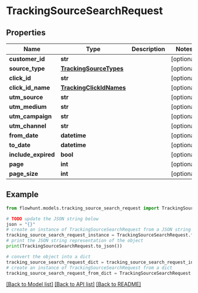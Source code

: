 # TrackingSourceSearchRequest


## Properties

Name | Type | Description | Notes
------------ | ------------- | ------------- | -------------
**customer_id** | **str** |  | [optional] 
**source_type** | [**TrackingSourceTypes**](TrackingSourceTypes.md) |  | [optional] 
**click_id** | **str** |  | [optional] 
**click_id_name** | [**TrackingClickIdNames**](TrackingClickIdNames.md) |  | [optional] 
**utm_source** | **str** |  | [optional] 
**utm_medium** | **str** |  | [optional] 
**utm_campaign** | **str** |  | [optional] 
**utm_channel** | **str** |  | [optional] 
**from_date** | **datetime** |  | [optional] 
**to_date** | **datetime** |  | [optional] 
**include_expired** | **bool** |  | [optional] 
**page** | **int** |  | [optional] 
**page_size** | **int** |  | [optional] 

## Example

```python
from flowhunt.models.tracking_source_search_request import TrackingSourceSearchRequest

# TODO update the JSON string below
json = "{}"
# create an instance of TrackingSourceSearchRequest from a JSON string
tracking_source_search_request_instance = TrackingSourceSearchRequest.from_json(json)
# print the JSON string representation of the object
print(TrackingSourceSearchRequest.to_json())

# convert the object into a dict
tracking_source_search_request_dict = tracking_source_search_request_instance.to_dict()
# create an instance of TrackingSourceSearchRequest from a dict
tracking_source_search_request_from_dict = TrackingSourceSearchRequest.from_dict(tracking_source_search_request_dict)
```
[[Back to Model list]](../README.md#documentation-for-models) [[Back to API list]](../README.md#documentation-for-api-endpoints) [[Back to README]](../README.md)


